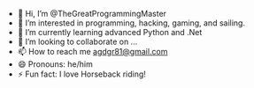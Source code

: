 - 👋 Hi, I’m @TheGreatProgrammingMaster
- 👀 I’m interested in programming, hacking, gaming, and sailing.
- 🌱 I’m currently learning advanced Python and .Net
- 💞️ I’m looking to collaborate on ...
- 📫 How to reach me agdgr81@gmail.com
- 😄 Pronouns: he/him
- ⚡ Fun fact: I love Horseback riding!

<!---
TheGreatProgrammingMaster/TheGreatProgrammingMaster is a ✨ special ✨ repository because its `README.md` (this file) appears on your GitHub profile.
You can click the Preview link to take a look at your changes.
--->
